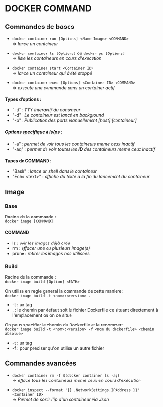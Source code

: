 # DOCKER COMMAND

## Commandes de bases
  * ```docker container run [Options] <Name Image> <COMMAND> ```  
  => _lance un containeur_  
  
  * ```docker container ls [Options]``` ou ```docker ps [Options]```   
  => _liste les containeurs en cours d'execution_
  
  * ```docker container start <Container ID>```  
  => _lance un containeur qui à été stoppé_
  
  * ```docker container exec [Options] <Container ID> <COMMAND> ```  
  => _execute une commande dans un container actif_
  
#### Types d'options :    
  * "-ti" : _TTY interactif du conteneur_
  * "-d" : _Le containeur est lancé en background_  
  * "-p" : _Publication des ports manuellement \[host]:\[containeur]_
  
##### Options specifique à **ls/ps** :
  * "-a" : _permet de voir tous les containeurs meme ceux inactif_
  * "-aq" : _permet de voir toutes les **ID** des containeurs meme ceux inactif_
  
#### Types de COMMAND : 
  * "Bash" : _lance un shell dans le containeur_
  * "Echo \<text>" : _affiche du texte à la fin du lancement du containeur_
  
## Image

### Base

Racine de la commande :  
```docker image [COMMAND]``` 

#### COMMAND

* ls : _voir les images déjà crée_
* rm : _effacer une ou plusieurs image(s)_
* prune : _retirer les images non utilisées_

### Build

Racine de la commande :  
```docker image build [Option] <PATH>``` 

On utilise en regle general la commande de cette maniere:    
```docker image build -t <nom>:<version> .``` 
* -t : un tag
* . : le chemin par defaut soit le fichier Dockerfile ce situant directement à l'emplacement ou on ce situe  
  
On peux specifier le chemin du Dockerfile et le renommer:  
```docker image build -t <nom>:<version> -f <nom du dockerfile> <chemin absolue>```  
* -t : un tag
* -f : pour preciser qu'on utilise un autre fichier

## Commandes avancées
  * ```docker container rm -f $(docker container ls -aq)```  
  => _efface tous les containeurs meme ceux en cours d'exécution_
  
  * ```docker inspect --format '{{ .NetworkSettings.IPAddress }}' <Container ID>```  
  => _Permet de sortir l'ip d'un containeur via Json_

